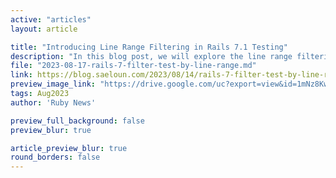```yaml
---
active: "articles"
layout: article

title: "Introducing Line Range Filtering in Rails 7.1 Testing"
description: "In this blog post, we will explore the line range filtering feature and demonstrate how it can improve our testing workflow."
file: "2023-08-17-rails-7-filter-test-by-line-range.md"
link: https://blog.saeloun.com/2023/08/14/rails-7-filter-test-by-line-range/
preview_image_link: "https://drive.google.com/uc?export=view&id=1mNz8KwZ9_MEcQx4rAv5_JBRLnzhOeZHS"
tags: Aug2023
author: 'Ruby News'

preview_full_background: false
preview_blur: true

article_preview_blur: true
round_borders: false
---
```

